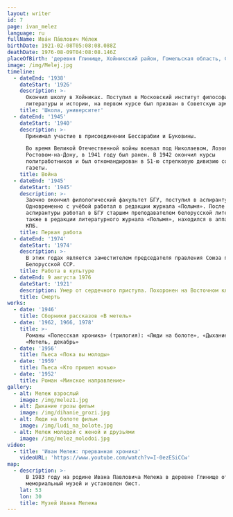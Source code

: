 ```yaml
---
layout: writer
id: 7
page: ivan_melez
language: ru
fullName: Ива́н Па́влович Ме́леж
birthDate: 1921-02-08T05:08:08.088Z
deathDate: 1976-08-09T04:08:08.146Z
placeOfBirth: 'деревня Глинище, Хойникский район, Гомельская область, СССР'
image: /img/Melej.jpg
timeline:
  - dateEnd: '1938'
    dateStart: '1926'
    description: >-
      Окончил школу в Хойниках. Поступил в Московский институт философии,
      литературы и истории, на первом курсе был призван в Советскую армию. 
    title: 'Школа, университет'
  - dateEnd: '1945'
    dateStart: '1940'
    description: >-
      Принимал участие в присоединении Бессарабии и Буковины.

      Во время Великой Отечественной войны воевал под Николаевом, Лозовой,
      Ростовом-на-Дону, в 1941 году был ранен. В 1942 окончил курсы
      политработников и был откомандирован в 51-ю стрелковую дивизию сотрудником
      газеты. 
    title: Война
  - dateEnd: '1945'
    dateStart: '1945'
    description: >-
      Заочно окончил филологический факультет БГУ, поступил в аспирантуру.
      Одновременно с учёбой работал в редакции журнала «Полымя». После окончания
      аспирантуры работал в БГУ старшим преподавателем белорусской литературы, а
      также в редакции литературного журнала «Полымя», находился в аппарате ЦК
      КПБ. 
    title: Первая работа
  - dateEnd: '1974'
    dateStart: '1974'
    description: >-
      В этих годах является заместителем председателя правления Союза писателей
      Белорусской ССР.
    title: Работа в культуре
  - dateEnd: 9 августа 1976
    dateStart: '1921'
    description: Умер от сердечного приступа. Похоронен на Восточном кладбище Минска.
    title: Смерть
works:
  - date: '1946'
    title: Сборники рассказов «В метель»
  - date: '1962, 1966, 1978'
    title: >-
      Романы «Полесская хроника» (трилогия): «Люди на болоте», «Дыхание грозы»,
      «Метель, декабрь»
  - date: '1956'
    title: Пьеса «Пока вы молоды»
  - date: '1959'
    title: Пьеса «Кто пришел ночью»
  - date: '1952'
    title: Роман «Минское направление»
gallery:
  - alt: Мележ взрослый
    image: /img/melez1.jpg
  - alt: Дыхание грозы фильм
    image: /img/dihanie_grozi.jpg
  - alt: Люди на болоте фильм
    image: /img/ludi_na_bolote.jpg
  - alt: Мележ молодой с женой и друзьями
    image: /img/melez_molodoi.jpg
video:
  - title: 'Иван Мележ: прерванная хроника'
    videoURL: 'https://www.youtube.com/watch?v=I-0ezESiCCw'
map:
  - description: >-
      В 1983 году на родине Ивана Павловича Мележа в деревне Глинище открыт
      мемориальный музей и установлен бюст.
    lat: 53
    lon: 30
    title: Музей Ивана Мележа
---
```



